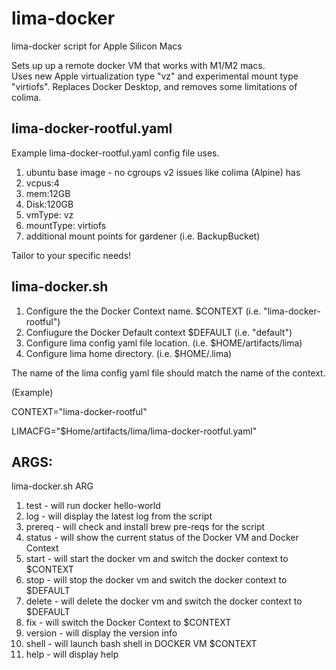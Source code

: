 # lima-docker
lima-docker script for Apple Silicon Macs

Sets up up a remote docker VM that works with M1/M2 macs.  
Uses new Apple virtualization type "vz" and experimental mount type "virtiofs".
Replaces Docker Desktop, and removes some limitations of colima.

## lima-docker-rootful.yaml
Example lima-docker-rootful.yaml config file uses.
1) ubuntu base image - no cgroups v2 issues like colima (Alpine) has
2) vcpus:4
3) mem:12GB
4) Disk:120GB
5) vmType: vz
6) mountType: virtiofs
7) additional mount points for gardener (i.e. BackupBucket)

Tailor to your specific needs!


## lima-docker.sh

1) Configure the the Docker Context name. $CONTEXT (i.e. "lima-docker-rootful")
2) Confiugure the Docker Default context $DEFAULT  (i.e. "default")
3) Configure lima config yaml file location.  (i.e. $HOME/artifacts/lima)
4) Configure lima home directory. (i.e. $HOME/.lima)

The name of the lima config yaml file should match the name of the context.

(Example)

CONTEXT="lima-docker-rootful"

LIMACFG="$Home/artifacts/lima/lima-docker-rootful.yaml"

## ARGS:  

lima-docker.sh ARG

1) test    - will run docker hello-world
2) log     - will display the latest log from the script
3) prereq  - will check and install brew pre-reqs for the script
4) status  - will show the current status of the Docker VM and Docker Context
5) start   - will start the docker vm and switch the docker context to $CONTEXT
6) stop    - will stop the docker vm and switch the docker context to $DEFAULT
7) delete  - will delete the docker vm and switch the docker context to $DEFAULT
8) fix     - will switch the Docker Context to $CONTEXT
9) version - will display the version info
10) shell  - will launch bash shell in DOCKER VM $CONTEXT
11) help   - will display help

   
